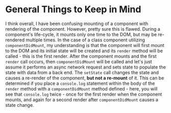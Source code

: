 # General Things to Keep in Mind

I think overall, I have been confusing mounting of a component with rendering of the component. However, pretty sure this is flawed. During a component's life-cycle, it mounts only one time to the DOM, but may be re-rendered multiple times. In the case of a class component utilizing `componentDidMount`, my understanding is that the component will first mount to the DOM and its initial state will be created and its `render` method will be called - this is the first render. After the component mounts and the first `render` call occurs, then `componentDidMount` will be called and let's just assume it performs an async network request and sets state to populate the state with data from a back end. The `setState` call changes the state and causes a re-render of the component, __but not a re-mount__ of it. This can be determined if you place a `console.log` statement within the body of the `render` method with a `componentDidMount` method defined - here, you will see that `console.log` twice - once for the first render when the component mounts, and again for a second render after `componentDidMount` causes a state change.
